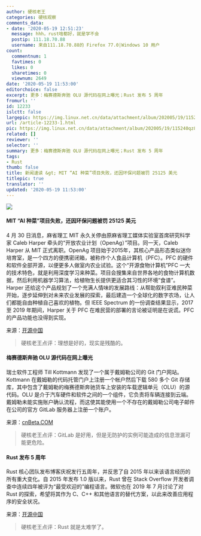 ```yaml
---
author: 硬核老王
categories: 硬核观察
comments_data:
- date: '2020-05-19 12:51:23'
  message: hhh，rust啥都好，就是学不会
  postip: 111.18.70.88
  username: 来自111.18.70.88的 Firefox 77.0|Windows 10 用户
count:
  commentnum: 1
  favtimes: 0
  likes: 0
  sharetimes: 0
  viewnum: 2649
date: '2020-05-19 11:53:00'
editorchoice: false
excerpt: 更多：梅赛德斯奔驰 OLU 源代码在网上曝光；Rust 发布 5 周年
fromurl: ''
id: 12233
islctt: false
largepic: https://img.linux.net.cn/data/attachment/album/202005/19/115240qz8t644tt1hs441l.jpg
url: /article-12233-1.html
pic: https://img.linux.net.cn/data/attachment/album/202005/19/115240qz8t644tt1hs441l.jpg.thumb.jpg
related: []
reviewer: ''
selector: ''
summary: 更多：梅赛德斯奔驰 OLU 源代码在网上曝光；Rust 发布 5 周年
tags:
- Rust
thumb: false
title: 新闻速读 &gt; MIT “AI 种菜”项目失败，还因环保问题被罚 25125 美元
titlepic: true
translator: ''
updated: '2020-05-19 11:53:00'
---
```


![](/data/attachment/album/202005/19/115240qz8t644tt1hs441l.jpg)


#### MIT “AI 种菜”项目失败，还因环保问题被罚 25125 美元


4 月 30 日消息，麻省理工 MIT 永久关停由原麻省理工媒体实验室首席研究科学家 Caleb Harper 牵头的“开放农业计划（OpenAg）”项目。同一天，Caleb Harper 从 MIT 正式离职。OpenAg 项目始于2015年，其核心产品形态类似迷你培育室，是一个四方的便携密闭箱，被称作个人食品计算机（PFC）。PFC 的硬件和软件全部开源，以便更多人做室内农业试验。这个“开源食物计算机”PFC 一大的技术特色，就是利用深度学习来种菜。项目会搜集来自世界各地的食物计算机数据，然后利用机器学习算法，给植物生长提供更适合其习性的环境“食谱”。Harper 还给这个产品规划了一个充满人情味的发展路线：从帮助叙利亚难民种菜开始，逐步延伸到对未来农业发展的探索，最后建造一个全球化的数字农场，让人们都能自由种植自己喜欢的植物。但 IEEE Spectrum 的一份调查结果显示，2017 至 2019 年期间，Harper 关于 PFC 在难民营的部署的言论被证明是在说谎。PFC 的产品功能也没得到实现。


来源：[开源中国](https://www.oschina.net/news/115772/mit-openag-project-failed)



> 
> 硬核老王点评：理想是好的，现实是残酷的。
> 
> 
> 


#### 梅赛德斯奔驰 OLU 源代码在网上曝光


瑞士软件工程师 Till Kottmann 发现了一个属于戴姆勒公司的 Git 门户网站。Kottmann 在戴姆勒的代码托管门户上注册一个帐户然后下载 580 多个 Git 存储库，其中包含了戴姆勒的梅赛德斯奔驰货车上安装的车载逻辑单元（OLU）的源代码。OLU 是介于汽车硬件和软件之间的一个组件，它负责将车辆连接到云端。戴姆勒未能实施账户确认流程，而这使其能使用一个不存在的戴姆勒公司电子邮件在公司的官方 GitLab 服务器上注册一个账户。


来源：[cnBeta.COM](https://www.cnbeta.com/articles/tech/980757.htm)



> 
> 硬核老王点评：GitLab 是好用，但是无防护的实例可能造成的信息泄漏可能更危险。
> 
> 
> 


#### Rust 发布 5 周年


Rust 核心团队发布博客庆祝发行五周年，并反思了自 2015 年以来该语言经历的所有重大变化。自 2015 年发布 1.0 版以来，Rust 曾在 Stack Overflow 开发者调查中连续四年被评为“最受欢迎的”编程语言。微软也在 2019 年 7 月讨论了对 Rust 的探索，希望将其作为 C、C++ 和其他语言的替代方案，以此来改善应用程序的安全状况。


来源：[开源中国](https://www.oschina.net/news/115771/five-years-of-rust)



> 
> 硬核老王点评：Rust 就是太难学了。
> 
> 
>